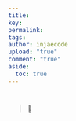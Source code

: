 ```yaml
---
title: 
key: 
permalink: 
tags: 
author: injaecode
upload: "true"
comment: "true"
aside:
  toc: true
---
```

#
## 
### 


> 📌 

